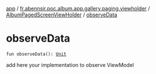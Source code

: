 [app](../../index.md) / [fr.abennsir.poc.album.app.gallery.paging.viewholder](../index.md) / [AlbumPagedScreenViewHolder](index.md) / [observeData](./observe-data.md)

# observeData

`fun observeData(): `[`Unit`](https://kotlinlang.org/api/latest/jvm/stdlib/kotlin/-unit/index.html)

add here your implementation to observe ViewModel

